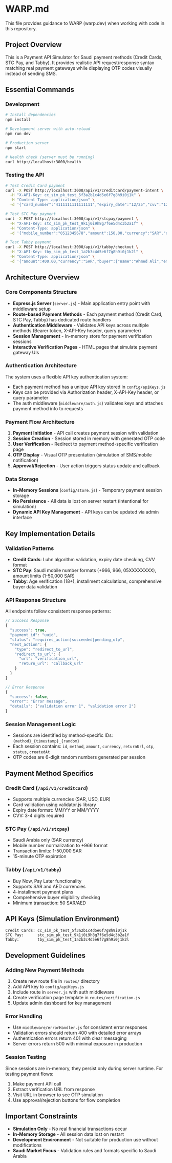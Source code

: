 # WARP.md

This file provides guidance to WARP (warp.dev) when working with code in this repository.

## Project Overview
This is a Payment API Simulator for Saudi payment methods (Credit Cards, STC Pay, and Tabby). It provides realistic API request/response syntax matching real payment gateways while displaying OTP codes visually instead of sending SMS.

## Essential Commands

### Development
```bash
# Install dependencies
npm install

# Development server with auto-reload
npm run dev

# Production server
npm start

# Health check (server must be running)
curl http://localhost:3000/health
```

### Testing the API
```bash
# Test Credit Card payment
curl -X POST http://localhost:3000/api/v1/creditcard/payment-intent \
  -H "X-API-Key: cc_sim_pk_test_5f3a2b1c4d5e6f7g8h9i0j1k" \
  -H "Content-Type: application/json" \
  -d '{"card_number":"4111111111111111","expiry_date":"12/25","cvv":"123","cardholder_name":"John Doe","amount":100.00,"currency":"SAR"}'

# Test STC Pay payment
curl -X POST http://localhost:3000/api/v1/stcpay/payment \
  -H "X-API-Key: stc_sim_pk_test_9k1j0i9h8g7f6e5d4c3b2a1f" \
  -H "Content-Type: application/json" \
  -d '{"mobile_number":"0512345678","amount":150.00,"currency":"SAR","order_reference":"ORDER-123"}'

# Test Tabby payment
curl -X POST http://localhost:3000/api/v1/tabby/checkout \
  -H "X-API-Key: tby_sim_pk_test_1a2b3c4d5e6f7g8h9i0j1k2l" \
  -H "Content-Type: application/json" \
  -d '{"amount":400.00,"currency":"SAR","buyer":{"name":"Ahmed Ali","email":"ahmed@example.com","phone":"+966512345678","dob":"1990-01-01"},"shipping_address":{"city":"Riyadh","address_line_1":"123 King Fahd Road","zip":"12345"},"order":{"items":[{"title":"Smartphone","unit_price":400.00,"quantity":1}]}}'
```

## Architecture Overview

### Core Components Structure
- **Express.js Server** (`server.js`) - Main application entry point with middleware setup
- **Route-based Payment Methods** - Each payment method (Credit Card, STC Pay, Tabby) has dedicated route handlers
- **Authentication Middleware** - Validates API keys across multiple methods (Bearer token, X-API-Key header, query parameter)
- **Session Management** - In-memory store for payment verification sessions
- **Interactive Verification Pages** - HTML pages that simulate payment gateway UIs

### Authentication Architecture
The system uses a flexible API key authentication system:
- Each payment method has a unique API key stored in `config/apiKeys.js`
- Keys can be provided via Authorization header, X-API-Key header, or query parameter
- The auth middleware (`middleware/auth.js`) validates keys and attaches payment method info to requests

### Payment Flow Architecture
1. **Payment Initiation** - API call creates payment session with validation
2. **Session Creation** - Session stored in memory with generated OTP code
3. **User Verification** - Redirect to payment method-specific verification page
4. **OTP Display** - Visual OTP presentation (simulation of SMS/mobile notification)
5. **Approval/Rejection** - User action triggers status update and callback

### Data Storage
- **In-Memory Sessions** (`config/store.js`) - Temporary payment session storage
- **No Persistence** - All data is lost on server restart (intentional for simulation)
- **Dynamic API Key Management** - API keys can be updated via admin interface

## Key Implementation Details

### Validation Patterns
- **Credit Cards**: Luhn algorithm validation, expiry date checking, CVV format
- **STC Pay**: Saudi mobile number formats (+966, 966, 05XXXXXXXX), amount limits (1-50,000 SAR)
- **Tabby**: Age verification (18+), installment calculations, comprehensive buyer data validation

### API Response Structure
All endpoints follow consistent response patterns:
```javascript
// Success Response
{
  "success": true,
  "payment_id": "uuid",
  "status": "requires_action|succeeded|pending_otp",
  "next_action": {
    "type": "redirect_to_url",
    "redirect_to_url": {
      "url": "verification_url",
      "return_url": "callback_url"
    }
  }
}

// Error Response
{
  "success": false,
  "error": "Error message",
  "details": ["validation error 1", "validation error 2"]
}
```

### Session Management Logic
- Sessions are identified by method-specific IDs: `{method}_{timestamp}_{random}`
- Each session contains: `id`, `method`, `amount`, `currency`, `returnUrl`, `otp`, `status`, `createdAt`
- OTP codes are 6-digit random numbers generated per session

## Payment Method Specifics

### Credit Card (`/api/v1/creditcard`)
- Supports multiple currencies (SAR, USD, EUR)
- Card validation using validator.js library
- Expiry date format: MM/YY or MM/YYYY
- CVV: 3-4 digits required

### STC Pay (`/api/v1/stcpay`)
- Saudi Arabia only (SAR currency)
- Mobile number normalization to +966 format
- Transaction limits: 1-50,000 SAR
- 15-minute OTP expiration

### Tabby (`/api/v1/tabby`)
- Buy Now, Pay Later functionality
- Supports SAR and AED currencies
- 4-installment payment plans
- Comprehensive buyer eligibility checking
- Minimum transaction: 50 SAR/AED

## API Keys (Simulation Environment)
```
Credit Cards: cc_sim_pk_test_5f3a2b1c4d5e6f7g8h9i0j1k
STC Pay:      stc_sim_pk_test_9k1j0i9h8g7f6e5d4c3b2a1f
Tabby:        tby_sim_pk_test_1a2b3c4d5e6f7g8h9i0j1k2l
```

## Development Guidelines

### Adding New Payment Methods
1. Create new route file in `routes/` directory
2. Add API key to `config/apiKeys.js`
3. Include route in `server.js` with auth middleware
4. Create verification page template in `routes/verification.js`
5. Update admin dashboard for key management

### Error Handling
- Use `middleware/errorHandler.js` for consistent error responses
- Validation errors should return 400 with detailed error arrays
- Authentication errors return 401 with clear messaging
- Server errors return 500 with minimal exposure in production

### Session Testing
Since sessions are in-memory, they persist only during server runtime. For testing payment flows:
1. Make payment API call
2. Extract verification URL from response
3. Visit URL in browser to see OTP simulation
4. Use approval/rejection buttons for flow completion

## Important Constraints
- **Simulation Only** - No real financial transactions occur
- **In-Memory Storage** - All session data lost on restart
- **Development Environment** - Not suitable for production use without modifications
- **Saudi Market Focus** - Validation rules and formats specific to Saudi Arabia
